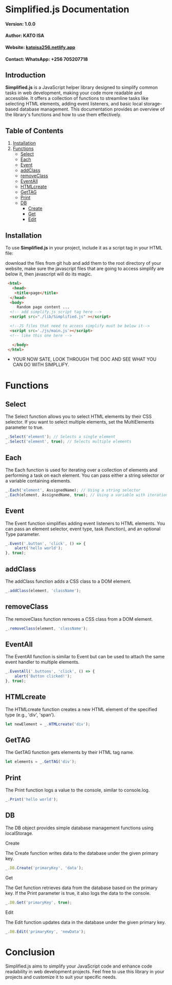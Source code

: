 # Simplified.js Documentation

#### **Version:** 1.0.0
#### **Author:** KATO ISA
#### **Website:** [katoisa256.netlify.app](https://www.katoisa256.netlify.app)
#### **Contact:** WhatsApp: +256 705207718

## Introduction

**Simplified.js** is a JavaScript helper library designed to simplify common tasks in web development, making your code more readable and accessible. It offers a collection of functions to streamline tasks like selecting HTML elements, adding event listeners, and basic local storage-based database management. This documentation provides an overview of the library's functions and how to use them effectively.

## Table of Contents

1. [Installation](#installation)
2. [Functions](#functions)
    - [Select](#select)
    - [Each](#each)
    - [Event](#event)
    - [addClass](#addclass)
    - [removeClass](#removeclass)
    - [EventAll](#eventall)
    - [HTMLcreate](#htmlcreate)
    - [GetTAG](#gettag)
    - [Print](#print)
    - [DB](#db)
        - [Create](#create)
        - [Get](#get)
        - [Edit](#edit)

## Installation <a name="installation"></a>

To use **Simplified.js** in your project, include it as a script tag in your HTML file:

download the files from git hub and add them to the root directory of your website, make sure the javascript files that are going to access simplify are below it, then javascript will do its magic.

```html
 <html>
   <head>
    <title>page</title>
  </head>
  <body>
     Random page content ...
  <!-- add simplify.js script tag here -->
  <script src="./lib/Simplified.js" ></script>

  <!--JS files that need to access simplify must be below it-->
  <script src='./js/main.js'></script>
  <!-- like this one here -->

   </body>
 </html>
```

* YOUR NOW SATE, LOOK THROUGH THE DOC AND SEE WHAT YOU CAN DO WITH SIMPLLIFY.
# <a name="functions">Functions</a>
## <a name="select">Select</a>
The Select function allows you to select HTML elements by their CSS selector. If you want to select multiple elements, set the MultiElements parameter to true.

```js
_.Select('element'); // Selects a single element
_.Select('element', true); // Selects multiple elements

```

## <a name="each">Each</a>
The Each function is used for iterating over a collection of elements and performing a task on each element. You can pass either a string selector or a variable containing elements.

```js
_.Each('element', AssignedName); // Using a string selector
_.Each(element, AssignedName, true); // Using a variable with iteration
```

## <a name="event">Event</a>
The Event function simplifies adding event listeners to HTML elements. You can pass an element selector, event type, task (function), and an optional Type parameter.

```js
_.Event('.button', 'click', () => {
    alert('hello world');
}, true);

```

## <a name="addclass">addClass</a>
The addClass function adds a CSS class to a DOM element.

```js
_.addClass(element, 'className');

```

## <a name="removeclass">removeClass</a>
The removeClass function removes a CSS class from a DOM element.

```js
_.removeClass(element, 'className');

```

##  <a name="eventall">EventAll</a>
The EventAll function is similar to Event but can be used to attach the same event handler to multiple elements.

```js
_.EventAll('.buttons', 'click', () => {
    alert('Button clicked!');
}, true);

```

##  <a name="htmlcreate">HTMLcreate</a>
The HTMLcreate function creates a new HTML element of the specified type (e.g., 'div', 'span').

```js
let newElement = _.HTMLcreate('div');
```

## <a name="gettag">GetTAG</a>
The GetTAG function gets elements by their HTML tag name.

```js
let elements = _.GetTAG('div');
```

## <a name="print">Print</a>
The Print function logs a value to the console, similar to console.log.

```js
_.Print('hello world');
```

## <a name="db">DB</a>
The DB object provides simple database management functions using localStorage.

<a name="create">Create</a>

  The Create function writes data to the database under the given primary key.

  ```js
  _.DB.Create('primaryKey', 'data');
  ```
<a name="get">Get</a>

   The Get function retrieves data from the database based on the primary key. If the Print parameter is true, it also logs the data to the console.

   ```js
   _.DB.Get('primaryKey', true);
   ```
<a name="edit">Edit</a>

  The Edit function updates data in the database under the given primary key.

  ```js
  _.DB.Edit('primaryKey', 'newData');
  ```

# Conclusion

Simplified.js aims to simplify your JavaScript code and enhance code readability in web development projects. Feel free to use this library in your projects and customize it to suit your specific needs.
